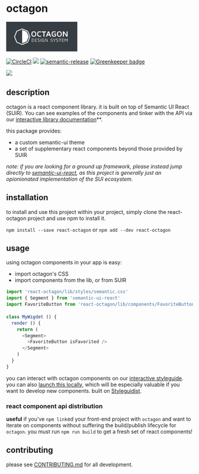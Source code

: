 # octagon

<img src="https://raw.githubusercontent.com/Tripwire/octagon/master/img/octagon.png" height="80px" />

[![CircleCI](https://circleci.com/gh/Tripwire/octagon.svg?style=svg)](https://circleci.com/gh/Tripwire/octagon) ![](https://img.shields.io/badge/standardjs-%E2%9C%93-brightgreen.svg) [![semantic-release](https://img.shields.io/badge/%20%20%F0%9F%93%A6%F0%9F%9A%80-semantic--release-e10079.svg)](https://github.com/semantic-release/semantic-release) [![Greenkeeper badge](https://badges.greenkeeper.io/Tripwire/octagon.svg)](https://greenkeeper.io/)


<img src="https://raw.githubusercontent.com/Tripwire/octagon/master/img/octagon-styleguide.gif" width="50%" />

## description

octagon is a react component library. it is built on top of Semantic UI React (SUIR). You can see examples of the components and tinker with the API via our [interactive library documentation](https://tripwire.github.io/octagon/)**.

this package provides:

- a custom semantic-ui theme
- a set of supplementary react components beyond those provided by SUIR

 _note: if you are looking for a ground up framework, please instead jump directly to [semantic-ui-react](http://react.semantic-ui.com/), as this project is generally just an opionionated implementation of the SUI ecosystem._

## installation

to install and use this project within your project, simply clone the react-octagon project and use npm to install it.

`npm install --save react-octagon` or `npm add --dev react-octagon`

## usage

using octagon components in your app is easy:

- import octagon's CSS
- import components from the lib, or from SUIR

```js
import 'react-octagon/lib/styles/semantic.css'
import { Segment } from 'semantic-ui-react'
import FavoriteButton from 'react-octagon/lib/components/FavoriteButton'

class MyWigdet () {
  render () {
    return (
      <Segment>
        <FavoriteButton isFavorited />
      </Segment>
    )
  }
}
```

you can interact with octagon components on our [interactive styleguide](https://tripwire.github.io/octagon/). you can also [launch this locally](#starting-the-environment), which will be especially valuable if you want to develop new components. built on [Styleguidist](https://github.com/styleguidist/react-styleguidist).

### react component api distribution

**useful** if you've `npm link`ed your front-end project with `octagon` and want to iterate on components without suffering the build/publish lifecycle for `octagon`.  you must run `npm run build` to get a fresh set of react components!

## contributing

please see [CONTRIBUTING.md](CONTRIBUTING.md) for all development.
